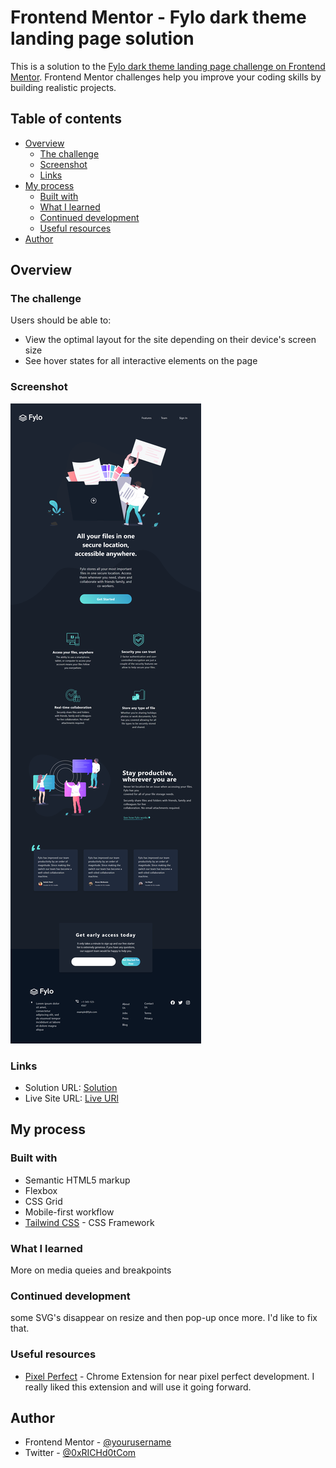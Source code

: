 # Frontend Mentor - Fylo dark theme landing page solution

This is a solution to the [Fylo dark theme landing page challenge on Frontend Mentor](https://www.frontendmentor.io/challenges/fylo-dark-theme-landing-page-5ca5f2d21e82137ec91a50fd). Frontend Mentor challenges help you improve your coding skills by building realistic projects. 

## Table of contents

- [Overview](#overview)
  - [The challenge](#the-challenge)
  - [Screenshot](#screenshot)
  - [Links](#links)
- [My process](#my-process)
  - [Built with](#built-with)
  - [What I learned](#what-i-learned)
  - [Continued development](#continued-development)
  - [Useful resources](#useful-resources)
- [Author](#author)




## Overview

### The challenge

Users should be able to:

- View the optimal layout for the site depending on their device's screen size
- See hover states for all interactive elements on the page

### Screenshot

![](./images/screenshot.png)


### Links

- Solution URL: [Solution](https://www.frontendmentor.io/solutions/responsive-landing-page-with-tailwindcss-PLJBTH3jU)
- Live Site URL: [Live URl](https://richd0tcom.github.io/fylo-dark-theme-landing-page/)

## My process

### Built with

- Semantic HTML5 markup
- Flexbox
- CSS Grid
- Mobile-first workflow
- [Tailwind CSS](https://tailwindcss.com) - CSS Framework





### What I learned

More on media queies and breakpoints



### Continued development

some SVG's disappear on resize and then pop-up once more. I'd like to fix that. 
### Useful resources

- [Pixel Perfect]() - Chrome Extension for near pixel perfect development.  I really liked this extension and will use it going forward.



## Author


- Frontend Mentor - [@yourusername](https://www.frontendmentor.io/profile/Richd0tcom)
- Twitter - [@0xRICHd0tCom](https://www.twitter.com/0xRICHd0tCom)

